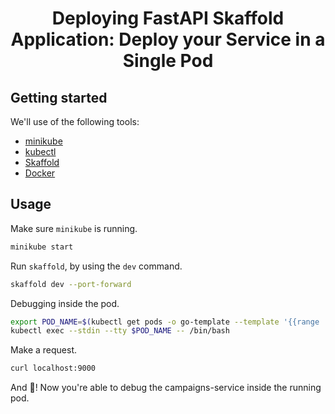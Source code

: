 <h1 align="center">
    <strong>Deploying FastAPI Skaffold Application: Deploy your Service in a Single Pod</strong>
</h1>

## Getting started

We'll use of the following tools:

* [minikube](https://minikube.sigs.k8s.io/docs/start/)
* [kubectl](https://kubernetes.io/docs/tasks/tools/install-kubectl/)
* [Skaffold](https://skaffold.dev/docs/install/)
* [Docker](https://docs.docker.com/get-docker/)

## Usage

Make sure `minikube` is running.

``` bash
minikube start
```

Run `skaffold`, by using the `dev` command.

``` bash
skaffold dev --port-forward
```

Debugging inside the pod.

```bash
export POD_NAME=$(kubectl get pods -o go-template --template '{{range .items}}{{.metadata.name}}{{"\n"}}{{end}}')
kubectl exec --stdin --tty $POD_NAME -- /bin/bash
```

Make a request.
```bash
curl localhost:9000
```

And 🎉! Now you're able to debug the campaigns-service inside the running pod.
